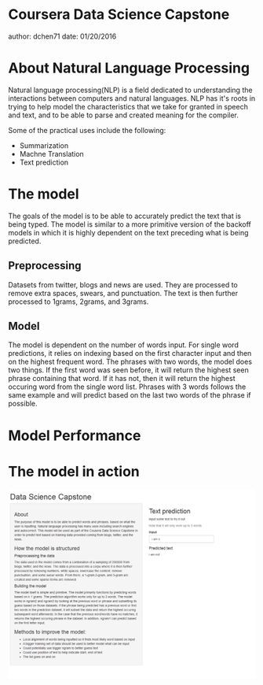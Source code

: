 Coursera Data Science Capstone
========================================================
author: dchen71
date: 01/20/2016

About Natural Language Processing
========================================================

Natural language processing(NLP) is a field dedicated to understanding the interactions between computers and natural languages. NLP has it's roots in trying to help model the characteristics that we take for granted in speech and text, and to be able to parse and created meaning for the compiler. 

Some of the practical uses include the following:
* Summarization
* Machne Translation
* Text prediction


The model
========================================================

The goals of the model is to be able to accurately predict the text that is being typed. The model is similar to a more primitive version of the backoff models in which it is highly dependent on the text preceding what is being predicted.

## Preprocessing
Datasets from twitter, blogs and news are used. They are processed to remove extra spaces, swears, and punctuation. The text is then further processed to 1grams, 2grams, and 3grams.

## Model
The model is dependent on the number of words input. For single word predictions, it relies on indexing based on the first character input and then on the highest frequent word. The phrases with two words, the model does two things. If the first word was seen before, it will return the highest seen phrase containing that word. If it has not, then it will return the highest occuring word from the single word list. Phrases with 3 words follows the same example and will predict based on the last two words of the phrase if possible.

Model Performance
========================================================



The model in action
========================================================

![Shiny App](model_pres-figure/img.png "Shinyapp Picture")
